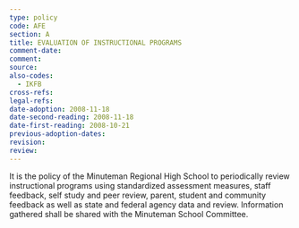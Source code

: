 ```yaml
---
type: policy
code: AFE
section: A
title: EVALUATION OF INSTRUCTIONAL PROGRAMS
comment-date:
comment:
source:
also-codes:
  - IKFB
cross-refs:
legal-refs:
date-adoption: 2008-11-18
date-second-reading: 2008-11-18
date-first-reading: 2008-10-21
previous-adoption-dates:
revision:
review:
---
```


It is the policy of the Minuteman Regional High School to periodically review instructional programs using standardized assessment measures, staff feedback, self study and peer review, parent, student and community feedback as well as state and federal agency data and review.  Information gathered shall be shared with the Minuteman School Committee.

 
